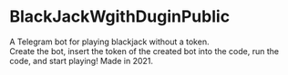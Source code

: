# BlackJackWgithDuginPublic
A Telegram bot for playing blackjack without a token. <br>
Create the bot, insert the token of the created bot into the code, run the code, and start playing!
Made in 2021.
